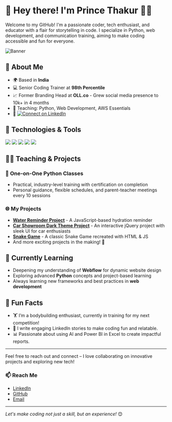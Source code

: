 # 👋 Hey there! I'm Prince Thakur 👨‍💻

Welcome to my GitHub! I'm a passionate coder, tech enthusiast, and educator with a flair for storytelling in code. I specialize in Python, web development, and communication training, aiming to make coding accessible and fun for everyone.

![Banner](https://user-images.githubusercontent.com/55389276/140866485-8fb1c876-9a8f-4d6a-98dc-08c4981eaf70.gif)


## 🚀 About Me

- 🌍 Based in **India**
- 💻 Senior Coding Trainer at **98th Percentile**
- 📈 Former Branding Head at **OLL.co** - Grew social media presence to 10k+ in 4 months
- 🌟 Teaching: Python, Web Development, AWS Essentials
- 💬 <a href="https://www.linkedin.com/in/prince-thakur-/" target="_blank">
  <img src="https://img.shields.io/badge/LinkedIn-Connect-blue?logo=linkedin" alt="Connect on LinkedIn">
</a>


## 🔧 Technologies & Tools

<p>
  <img src="https://img.shields.io/badge/Python-3776AB?style=for-the-badge&logo=python&logoColor=white" />
  <img src="https://img.shields.io/badge/JavaScript-F7DF1E?style=for-the-badge&logo=javascript&logoColor=black" />
  <img src="https://img.shields.io/badge/HTML-E34F26?style=for-the-badge&logo=html5&logoColor=white" />
  <img src="https://img.shields.io/badge/CSS-1572B6?style=for-the-badge&logo=css3&logoColor=white" />
  <img src="https://img.shields.io/badge/AWS-232F3E?style=for-the-badge&logo=amazon-aws&logoColor=white" />
  <!-- Add more badges for your tech stack here -->
</p>

## 👨‍🏫 Teaching & Projects

### 💼 **One-on-One Python Classes**
  - Practical, industry-level training with certification on completion
  - Personal guidance, flexible schedules, and parent-teacher meetings every 10 sessions

### 🌐 **My Projects**
  - **[Water Reminder Project](https://github.com/yourusername/yourproject)** - A JavaScript-based hydration reminder
  - **[Car Showroom Dark Theme Project](https://github.com/yourusername/yourproject)** - An interactive jQuery project with sleek UI for car enthusiasts
  - **[Snake Game](https://github.com/yourusername/yourproject)** - A classic Snake Game recreated with HTML & JS
  - And more exciting projects in the making! 🚧

## 🎯 Currently Learning

- Deepening my understanding of **Webflow** for dynamic website design
- Exploring advanced **Python** concepts and project-based learning
- Always learning new frameworks and best practices in **web development**

## 💪 Fun Facts

- 🏋️ I’m a bodybuilding enthusiast, currently in training for my next competition!
- 📝 I write engaging LinkedIn stories to make coding fun and relatable.
- 📊 Passionate about using AI and Power BI in Excel to create impactful reports.

---

Feel free to reach out and connect – I love collaborating on innovative projects and exploring new tech!

### 📫 Reach Me
- [LinkedIn](https://linkedin.com/in/your-link)
- [GitHub](https://github.com/yourusername)
- [Email](mailto:your.email@example.com)

---

*Let's make coding not just a skill, but an experience!* 😊
